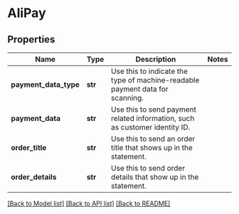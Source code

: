 # AliPay

## Properties
Name | Type | Description | Notes
------------ | ------------- | ------------- | -------------
**payment_data_type** | **str** | Use this to indicate the type of machine-readable payment data for scanning. | 
**payment_data** | **str** | Use this to send payment related information, such as customer identity ID. | 
**order_title** | **str** | Use this to send an order title that shows up in the statement. | 
**order_details** | **str** | Use this to send order details that show up in the statement. | 

[[Back to Model list]](../README.md#documentation-for-models) [[Back to API list]](../README.md#documentation-for-api-endpoints) [[Back to README]](../README.md)


